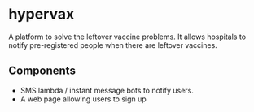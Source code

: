 # hypervax

A platform to solve the leftover vaccine problems. It allows hospitals to notify pre-registered people when there are leftover vaccines.

## Components

* SMS lambda / instant message bots to notify users.
* A web page allowing users to sign up